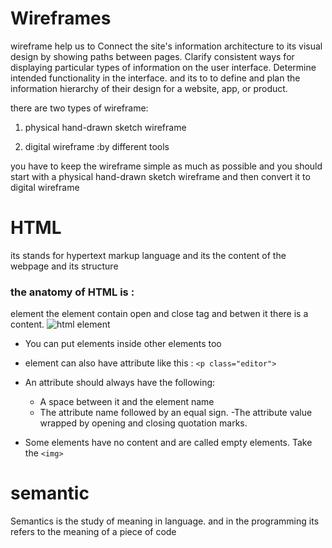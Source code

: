 # Wireframes
 wireframe help us to Connect the site's information architecture to its visual design by showing paths between pages. Clarify consistent ways for displaying particular types of information on the user interface. Determine intended functionality in the interface.
 and its to to define and plan the information hierarchy of their design for a website, app, or product. 

 there are two types of wireframe:
 
 1. physical hand-drawn sketch wireframe
 
 2. digital wireframe :by different tools

you have to keep the wireframe simple as much as possible and you should start with a physical hand-drawn sketch wireframe and then convert it to digital wireframe


# HTML 
its stands for hypertext markup language and its the content of the webpage and its structure
### the anatomy of HTML is :
element the element contain open and close tag and betwen it there is a content.
![html element](https://developer.mozilla.org/en-US/docs/Learn/Getting_started_with_the_web/HTML_basics/grumpy-cat-small.png)
- You can put elements inside other elements too
- element can also have attribute like this :
`<p class="editor">`

- An attribute should always have the following:

  - A space between it and the element name
  - The attribute name followed by an equal sign.
  -The attribute value wrapped by opening and closing quotation marks.
- Some elements have no content and are called empty elements. Take the `<img>`
# semantic
Semantics is the study of meaning in language.
and in the programming its refers to the meaning of a piece of code

